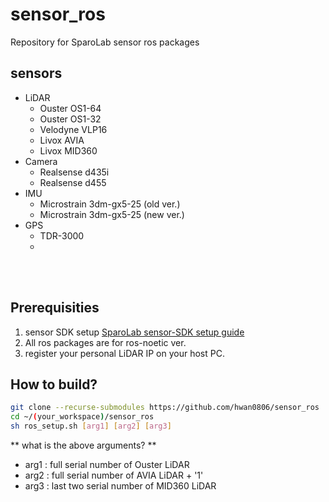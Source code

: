 # sensor_ros
Repository for SparoLab sensor ros packages

## sensors
* LiDAR
    * Ouster OS1-64
    * Ouster OS1-32
    * Velodyne VLP16
    * Livox AVIA
    * Livox MID360
* Camera
    * Realsense d435i
    * Realsense d455
* IMU
    * Microstrain 3dm-gx5-25 (old ver.)
    * Microstrain 3dm-gx5-25 (new ver.)
* GPS
    * TDR-3000
    * 
<br/><br/>

## Prerequisities
1. sensor SDK setup
[SparoLab sensor-SDK setup guide](https://github.com/hwan0806/sensor_sdk)
2. All ros packages are for ros-noetic ver.
3. register your personal LiDAR IP on your host PC.

## How to build?
```bash
git clone --recurse-submodules https://github.com/hwan0806/sensor_ros
cd ~/(your_workspace)/sensor_ros
sh ros_setup.sh [arg1] [arg2] [arg3]
```

** what is the above arguments? **
* arg1 : full serial number of Ouster LiDAR
* arg2 : full serial number of AVIA LiDAR + '1'
* arg3 : last two serial number of MID360 LiDAR 

